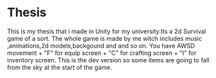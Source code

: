 # Thesis

This is my thesis that i made in Unity for my university.Its a 2d Survival game of a sort.
The whole game is made by me witch includes music ,animations,2d models,backgound and and so on. 
You have AWSD movement + "F" for equip screen + "C" for crafting screen + "I" for inventory screen.
This is the dev version so some items are going to fall from the sky at the start of the game.
